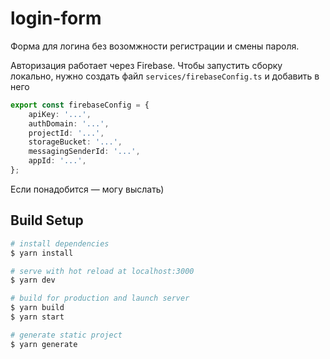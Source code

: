 # login-form

Форма для логина без возомжности регистрации и смены пароля.

Авторизация работает через Firebase.
Чтобы запустить сборку локально, нужно создать файл `services/firebaseConfig.ts` и добавить в него 
```ts
export const firebaseConfig = {
    apiKey: '...',
    authDomain: '...',
    projectId: '...',
    storageBucket: '...',
    messagingSenderId: '...',
    appId: '...',
};
```

Если понадобится — могу выслать)

## Build Setup

```bash
# install dependencies
$ yarn install

# serve with hot reload at localhost:3000
$ yarn dev

# build for production and launch server
$ yarn build
$ yarn start

# generate static project
$ yarn generate
```

